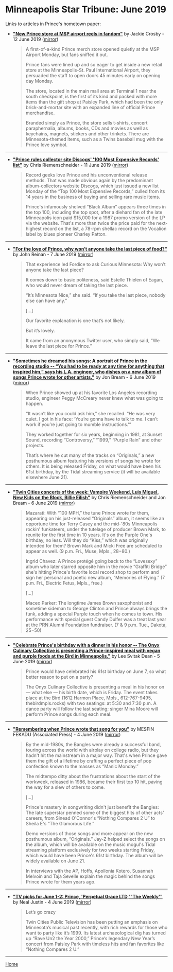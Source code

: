 # Minneapolis Star Tribune: June 2019

Links to articles in Prince's hometown paper:

 - [**"New Prince store at MSP airport reels in fandom"**](http://www.startribune.com/new-prince-store-at-msp-airport-reels-in-fandom/511212802/) by Jackie Crosby - 12 June 2019 ([mirror](https://web.archive.org/web/*/http://www.startribune.com/new-prince-store-at-msp-airport-reels-in-fandom/511212802/))

    > A first-of-a-kind Prince merch store opened quietly at the MSP Airport Monday, but fans sniffed it out.
    > 
    > Prince fans were lined up and so eager to get inside a new retail store at the Minneapolis-St. Paul International Airport, they persuaded the staff to open doors 45 minutes early on opening day Monday.
    > 
    > The store, located in the main mall area at Terminal 1 near the south checkpoint, is the first of its kind and packed with more items than the gift shop at Paisley Park, which had been the only brick-and-mortar site with an expanded line of official Prince merchandise.
    > 
    > Branded simply as Prince, the store sells t-shirts, concert paraphernalia, albums, books, CDs and movies as well as keychains, magnets, stickers and other trinkets. There are Minnesota-themed items, such as a Twins baseball mug with the Prince love symbol.

----

 - [**"Prince rules collector site Discogs' '100 Most Expensive Records' list"**](http://www.startribune.com/prince-rules-collector-site-discogs-100-most-expensive-records-list/511122062/) by Chris Riemenschneider - 11 June 2019 ([mirror](https://web.archive.org/web/*/http://www.startribune.com/prince-rules-collector-site-discogs-100-most-expensive-records-list/511122062/))

    > Record geeks love Prince and his unconventional release methods. That was made obvious again by the predominant album-collectors website Discogs, which just issued a new list Monday of the “Top 100 Most Expensive Records,” culled from its 14 years in the business of buying and selling rare music items.
    > 
    > Prince's infamously shelved “Black Album” appears three times in the top 100, including the top spot, after a diehard fan of the late Minneapolis icon paid $15,000 for a 1987 promo version of the LP via the website. That's more than twice the price paid for the next-highest record on the list, a 78-rpm shellac record on the Vocalion label by blues pioneer Charley Patton.

----

 - [**"For the love of Prince, why won’t anyone take the last piece of food?"**](http://www.startribune.com/why-won-t-anyone-take-the-last-piece-of-food/510139261/) by John Reinan - 7 June 2019 ([mirror](https://web.archive.org/web/*/http://www.startribune.com/why-won-t-anyone-take-the-last-piece-of-food/510139261/))

    > That experience led Fordice to ask Curious Minnesota: Why won’t anyone take the last piece?
    > 
    > It comes down to basic politeness, said Estelle Thielen of Eagan, who would never dream of taking the last piece.
    > 
    > “It’s Minnesota Nice,” she said. “If you take the last piece, nobody else can have any.”
    > 
    > [...]
    > 
    > Our favorite explanation is one that’s not likely.
    > 
    > But it’s lovely.
    > 
    > It came from an anonymous Twitter user, who simply said, “We leave the last piece for Prince.”

----

 - [**"Sometimes he dreamed his songs: A portrait of Prince in the recording studio -- “You had to be ready at any time for anything that inspired him,” says his L.A. engineer, who dishes on a new album of songs Prince wrote for other artists."**](http://www.startribune.com/sometimes-he-dreamed-his-songs-a-portrait-of-prince-in-the-recording-studio/510918872/) by Jon Bream - 6 June 2019 ([mirror](https://web.archive.org/web/*/http://www.startribune.com/sometimes-he-dreamed-his-songs-a-portrait-of-prince-in-the-recording-studio/510918872/))

    > When Prince showed up at his favorite Los Angeles recording studio, engineer Peggy McCreary never knew what was going to happen.
    > 
    > “It wasn’t like you could ask him,” she recalled. “He was very quiet. I got in his face: ‘You’re gonna have to talk to me. I can’t work if you’re just going to mumble instructions.’”
    > 
    > They worked together for six years, beginning in 1981, at Sunset Sound, recording “Controversy,” “1999,” “Purple Rain” and other projects.
    > 
    > That’s where he cut many of the tracks on “Originals,” a new posthumous album featuring his versions of songs he wrote for others. It is being released Friday, on what would have been his 61st birthday, by the Tidal streaming service (it will be available elsewhere June 21).

----

 - [**"Twin Cities concerts of the week: Vampire Weekend, Luis Miguel, New Kids on the Block, Billie Eilish"**](http://www.startribune.com/twin-cities-concerts-of-the-week-vampire-weekend-luis-miguel-new-kids-on-the-block-billie-eilish/510910832/) by Chris Riemenschneider and Jon Bream - 6 June 2019 ([mirror](https://web.archive.org/web/*/http://www.startribune.com/twin-cities-concerts-of-the-week-vampire-weekend-luis-miguel-new-kids-on-the-block-billie-eilish/510910832/))

    > Mazarati: With “100 MPH,” the tune Prince wrote for them, appearing on his just-released “Originals” album, it seems like an opportune time for Terry Casey and the mid-'80s Minneapolis rockin' funkateers, under the tutelage of producer Brown Mark, to reunite for the first time in 10 years. It's on the Purple One's birthday, no less. Will they do “Kiss,” which was originally intended for them? Brown Mark and Micki Free are scheduled to appear as well. (9 p.m. Fri., Muse, Mpls., $28-$80.)
    > 
    > Ingrid Chavez: A Prince protégé going back to the “Lovesexy” album who later starred opposite him in the movie “Graffiti Bridge” she's hitting Prince's favorite local record shop to perform and sign her personal and poetic new album, “Memories of Flying.” (7 p.m. Fri., Electric Fetus, Mpls., free.)
    > 
    > [...]
    > 
    > Maceo Parker: The longtime James Brown saxophonist and sometime sideman to George Clinton and Prince always brings the funk, adding a special Purple touch when he comes to town. His performance with special guest Candy Dulfer was a treat last year at the PRN Alumni Foundation fundraiser. (7 & 9 p.m. Tue., Dakota, $25-$50)

----

 - [**"Celebrate Prince's birthday with a dinner in his honor -- The Onyx Culinary Collective is presenting a Prince-inspired meal with vegan and purple foods at the Bird in Minneapolis."**](http://www.startribune.com/celebrate-prince-s-birthday-with-a-dinner-in-his-honor-at-the-bird-in-minneapolis/510867202/) by Lee Svitak Dean - 5 June 2019 ([mirror](https://web.archive.org/web/*/http://www.startribune.com/celebrate-prince-s-birthday-with-a-dinner-in-his-honor-at-the-bird-in-minneapolis/510867202/))

    > Prince would have celebrated his 61st birthday on June 7, so what better reason to put on a party?
    > 
    > The Onyx Culinary Collective is presenting a meal in his honor on — what else — his birth date, which is Friday. The event takes place at the Bird (1612 Harmon Place, Mpls., 612-767-9495, thebirdmpls.rocks) with two seatings: at 5:30 and 7:30 p.m. A dance party will follow the last seating; singer Mina Moore will perform Prince songs during each meal.

----

 - [**"Remembering when Prince wrote that song for you"**](http://www.startribune.com/remembering-when-prince-wrote-that-song-for-you/510818462/) by MESFIN FEKADU (Associated Press) - 4 June 2019 ([mirror](https://web.archive.org/web/*/http://www.startribune.com/remembering-when-prince-wrote-that-song-for-you/510818462/))

    > By the mid-1980s, the Bangles were already a successful band, touring across the world with airplay on college radio, but they hadn't hit the mainstream in a major way. That's when Prince gave them the gift of a lifetime by crafting a perfect piece of pop confection known to the masses as “Manic Monday.”
    > 
    > The midtempo ditty about the frustrations about the start of the workweek, released in 1986, became their first top 10 hit, paving the way for a slew of others to come.
    > 
    > [...]
    > 
    > Prince's mastery in songwriting didn't just benefit the Bangles: The late superstar penned some of the biggest hits of other acts' careers, from Sinead O'Connor's “Nothing Compares 2 U” to Sheila E's “The Glamorous Life.”
    > 
    > Demo versions of those songs and more appear on the new posthumous album, “Originals.” Jay-Z helped select the songs on the album, which will be available on the music mogul's Tidal streaming platform exclusively for two weeks starting Friday, which would have been Prince's 61st birthday. The album will be widely available on June 21.
    > 
    > In interviews with the AP, Hoffs, Apollonia Kotero, Susannah Melvoin and Taja Sevelle explain the magic behind the songs Prince wrote for them years ago.

----

 - [**"TV picks for June 1-2: Prince, 'Perpetual Grace LTD,' 'The Weekly'"**](http://www.startribune.com/tv-picks-for-june-1-2-prince-perpetual-grace-ltd-the-weekly/510669062/) by Neal Justin - 4 June 2019 ([mirror](https://web.archive.org/web/*/http://www.startribune.com/tv-picks-for-june-1-2-prince-perpetual-grace-ltd-the-weekly/510669062/))

    > Let’s go crazy
    > 
    > Twin Cities Public Television has been putting an emphasis on Minnesota’s musical past recently, with rich rewards for those who want to party like it’s 1999. Its latest archaeological dig has turned up “Rave Un2 the Year 2000,” Prince’s legendary New Year’s concert from Paisley Park with timeless hits and fan favorites like “Nothing Compares 2 U.”

----

[Home](./)
